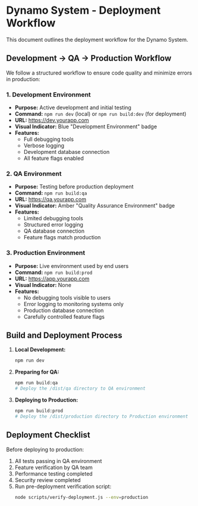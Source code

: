 
# Dynamo System - Deployment Workflow

This document outlines the deployment workflow for the Dynamo System.

## Development → QA → Production Workflow

We follow a structured workflow to ensure code quality and minimize errors in production:

### 1. Development Environment

- **Purpose:** Active development and initial testing
- **Command:** `npm run dev` (local) or `npm run build:dev` (for deployment)
- **URL:** https://dev.yourapp.com
- **Visual Indicator:** Blue "Development Environment" badge
- **Features:**
  - Full debugging tools
  - Verbose logging
  - Development database connection
  - All feature flags enabled

### 2. QA Environment

- **Purpose:** Testing before production deployment
- **Command:** `npm run build:qa`
- **URL:** https://qa.yourapp.com
- **Visual Indicator:** Amber "Quality Assurance Environment" badge
- **Features:**
  - Limited debugging tools
  - Structured error logging
  - QA database connection
  - Feature flags match production

### 3. Production Environment

- **Purpose:** Live environment used by end users
- **Command:** `npm run build:prod`
- **URL:** https://app.yourapp.com
- **Visual Indicator:** None
- **Features:**
  - No debugging tools visible to users
  - Error logging to monitoring systems only
  - Production database connection
  - Carefully controlled feature flags

## Build and Deployment Process

1. **Local Development:**
   ```bash
   npm run dev
   ```

2. **Preparing for QA:**
   ```bash
   npm run build:qa
   # Deploy the /dist/qa directory to QA environment
   ```

3. **Deploying to Production:**
   ```bash
   npm run build:prod
   # Deploy the /dist/production directory to Production environment
   ```

## Deployment Checklist

Before deploying to production:

1. All tests passing in QA environment
2. Feature verification by QA team
3. Performance testing completed
4. Security review completed
5. Run pre-deployment verification script:
   ```bash
   node scripts/verify-deployment.js --env=production
   ```
